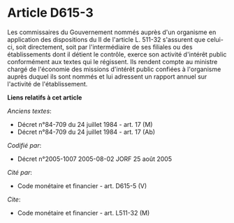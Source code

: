 # Article D615-3

Les commissaires du Gouvernement nommés auprès d'un organisme en application des dispositions du II de l'article L. 511-32
s'assurent que celui-ci, soit directement, soit par l'intermédiaire de ses filiales ou des établissements dont il détient le
contrôle, exerce son activité d'intérêt public conformément aux textes qui le régissent. Ils rendent compte au ministre
chargé de l'économie des missions d'intérêt public confiées à l'organisme auprès duquel ils sont nommés et lui adressent un
rapport annuel sur l'activité de l'établissement.

**Liens relatifs à cet article**

_Anciens textes_:

  - Décret n°84-709 du 24 juillet 1984 - art. 17 (M)
  - Décret n°84-709 du 24 juillet 1984 - art. 17 (Ab)

_Codifié par_:

  - Décret n°2005-1007 2005-08-02 JORF 25 août 2005

_Cité par_:

  - Code monétaire et financier - art. D615-5 (V)

_Cite_:

  - Code monétaire et financier - art. L511-32 (M)
